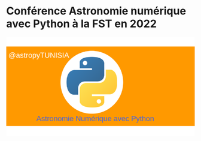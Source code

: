 <!--
author: (c) riadh BEN NESSIB
email: riadhbennessib@gmail.com
version: 0.1.0
language: fr
logo: https://raw.githubusercontent.com/pyTUNISIA/home/master/images/stellarium.jpg
comment: conf003: Astronomie Numérique avec Python.
mode: Textbook
-->


# Conférence Astronomie numérique avec Python à la FST en 2022

![Image astroTUNISIA.png](https://raw.githubusercontent.com/pyTUNISIA/home/master/images/astropy/astropyTUNISIA.png)

